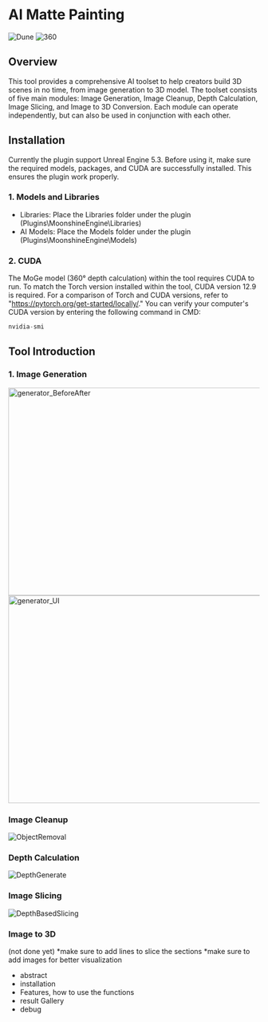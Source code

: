 # AI Matte Painting

![Dune](https://github.com/user-attachments/assets/4f8ac793-139b-42cf-b26f-76f56a0f4c81)
![360](https://github.com/user-attachments/assets/0f6af19c-1b9d-48ab-95b2-5dfdea5d9f8b)



## Overview

This tool provides a comprehensive AI toolset to help creators build 3D scenes in no time, from image generation to 3D model. The toolset consists of five main modules: Image Generation, Image Cleanup, Depth Calculation, Image Slicing, and Image to 3D Conversion. Each module can operate independently, but can also be used in conjunction with each other.

## Installation
Currently the plugin support Unreal Engine 5.3. Before using it, make sure the required models, packages, and CUDA are successfully installed. This ensures the plugin work properly.

### 1. Models and Libraries
- Libraries: Place the Libraries folder under the plugin (Plugins\MoonshineEngine\Libraries)
- AI Models: Place the Models folder under the plugin (Plugins\MoonshineEngine\Models)

### 2. CUDA
The MoGe model (360° depth calculation) within the tool requires CUDA to run. To match the Torch version installed within the tool, CUDA version 12.9 is required. For a comparison of Torch and CUDA versions, refer to "https://pytorch.org/get-started/locally/." You can verify your computer's CUDA version by entering the following command in CMD:
```python
nvidia-smi
```

## Tool Introduction
### 1. Image Generation
<img width="1024" height="416" alt="generator_BeforeAfter" src="https://github.com/user-attachments/assets/25c3cd59-54e3-4db1-b9bb-2ac4a4504852" />

<img width="1024" height="416" alt="generator_UI" src="https://github.com/user-attachments/assets/ba552ecb-e08c-4b90-81ca-5423ecb0dd5d" />



### Image Cleanup
![ObjectRemoval](https://github.com/user-attachments/assets/769854b5-fa0a-4eb0-8f2f-6c4dcfb6a48a)

### Depth Calculation
![DepthGenerate](https://github.com/user-attachments/assets/22c7bf49-7aa0-46ce-9177-43172e3d7e61)

### Image Slicing
![DepthBasedSlicing](https://github.com/user-attachments/assets/5073b0a4-1958-4df6-81d8-ae49721a6436)

### Image to 3D


(not done yet)
*make sure to add lines to slice the sections
*make sure to add images for better visualization
- abstract
- installation
- Features, how to use the functions
- result Gallery
- debug
